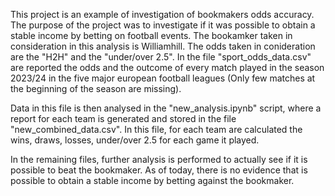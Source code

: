 This project is an example of investigation of bookmakers odds accuracy. The purpose of the project was to investigate if it was possible to obtain a stable income by betting on football events.
The bookamker taken in consideration in this analysis is Williamhill. The odds taken in conideration are the "H2H" and the "under/over 2.5".
In the file "sport_odds_data.csv" are reported the odds and the outcome of every match played in the season 2023/24 in the five major european football leagues (Only few matches at the beginning of the season are missing).

Data in this file is then analysed in the "new_analysis.ipynb" script, where a report for each team is generated and stored in the file "new_combined_data.csv". In this file, for each team are calculated the wins, draws, losses, under/over 2.5 for each game it played.

In the remaining files, further analysis is performed to actually see if it is possible to beat the bookmaker.
As of today, there is no evidence that is possible to obtain a stable income by betting against the bookmaker.